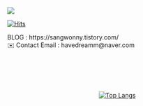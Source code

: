 <img src="https://github.com/SangWonyy/SangWonyy/blob/main/welcomTo.gif" />

[![Hits](https://hits.seeyoufarm.com/api/count/incr/badge.svg?url=https%3A%2F%2Fgithub.com%2FSangWonyy&count_bg=%2379C83D&title_bg=%23555555&icon=&icon_color=%23E7E7E7&title=hits&edge_flat=false)](https://hits.seeyoufarm.com)



<p></p>
<div align="left">BLOG : https://sangwonny.tistory.com/</div>
<div align="left">✉️ Contact Email : havedreamm@naver.com</div>
<p></p>
<br/>



<p></p>
<br/>
<br/>

<div align="center">
    
[![Top Langs](https://github-readme-stats.vercel.app/api/top-langs/?username=SangWonyy&layout=compact)](https://github.com/anuraghazra/github-readme-stats)
    
</div>


